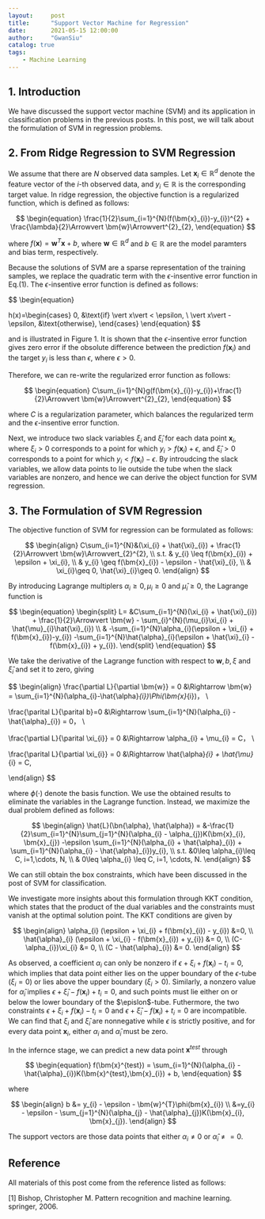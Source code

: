 ```yaml
---
layout:     post
title:      "Support Vector Machine for Regression"
date:       2021-05-15 12:00:00
author:     "GwanSiu"
catalog: true
tags:
    - Machine Learning
---
```


## 1. Introduction

We have discussed the support vector machine (SVM) and its application in classification problems in the previous posts. In this post, we will talk about the formulation of SVM in regression problems.

## 2. From Ridge Regression to SVM Regression 

We assume that there are $N$ observed data samples. Let $\bm{x}_{i}\in\mathbb{R}^{d}$ denote the feature vector of the $i$-th observed data, and $y_{i}\in\mathbb{R}$ is the corresponding target value. In ridge regression, the objective function is a regularized function, which is defined as follows:

$$
\begin{equation}
\frac{1}{2}\sum_{i=1}^{N}(f(\bm{x}_{i})-y_{i})^{2} + \frac{\lambda}{2}\Arrowvert \bm{w}\Arrowvert^{2}_{2},
\end{equation}
$$

where $f(\bm{x}) = \bm{w}^{T}\bm{x}+b$, where $\bm{w}\in\mathbb{R}^{d}$ and $b\in\mathbb{R}$ are the model paramters and bias term, respectively. 

Because the solutions of SVM are a sparse representation of the training samples, we replace the quadratic term with the $\epsilon$-insentive error function in Eq.(1). The $\epsilon$-insentive error function is defined as follows:

$$
\begin{equation}

h(x)=\begin{cases}
0, &\text{if} \vert x\vert < \epsilon, \\
\vert x\vert -\epsilon, &\text{otherwise},
\end{cases}
\end{equation}
$$

and is illustrated in Figure 1. It is shown that the $\epsilon$-insentive error function gives zero error if the obsolute difference between the prediction $f(\bm{x}_{i})$ and the target $y_{i}$ is less than $\epsilon$, where $\epsilon > 0$. 

Therefore, we can re-write the regularized error function as follows:

$$
\begin{equation}
C\sum_{i=1}^{N}g(f(\bm{x}_{i})-y_{i})+\frac{1}{2}\Arrowvert \bm{w}\Arrowvert^{2}_{2},
\end{equation}
$$

where $C$ is a regularization parameter, which balances the regularized term and the $\epsilon$-insentive error function.

Next, we introduce two slack variables $\xi_{i}$ and $\hat{\xi}_{i}$ for each data point $\bm{x}_{i}$, where $\xi_{i}>0$ corresponds to a point for which $y_{i} > f(\bm{x}_{i}) + \epsilon$, and $\hat{\xi}_{i}>0$ corresponds to a point for which $y_{i}< f(\bm{x}_{i})-\epsilon$. By introudcing the slack variables, we allow data points to lie outside the tube when the slack variables are nonzero, and hence we can derive the object function for SVM regression.

## 3. The Formulation of SVM Regression

The objective function of SVM for regression can be formulated as follows:

$$
\begin{align}
C\sum_{i=1}^{N}&(\xi_{i} + \hat{\xi}_{i}) + \frac{1}{2}\Arrowvert \bm{w}\Arrowvert_{2}^{2}, \\
s.t. & y_{i} \leq f(\bm{x}_{i}) + \epsilon + \xi_{i}, \\
& y_{i} \geq f(\bm{x}_{i}) - \epsilon - \hat{\xi}_{i}, \\
& \xi_{i}\geq 0, \hat{\xi}_{i}\geq 0.
\end{align}
$$

By introducing Lagrange multiplers $\alpha_{i}\geq 0, \mu_{i}\geq 0$ and $\hat{\mu}_{i}\geq 0$, the Lagrange function is

$$
\begin{equation}
\begin{split}
L= &C\sum_{i=1}^{N}(\xi_{i} + \hat{\xi}_{i}) + \frac{1}{2}\Arrowvert \bm{w} - \sum_{i}^{N}(\mu_{i}\xi_{i} + \hat{\mu}_{i}\hat{\xi}_{i}) \\
& -\sum_{i=1}^{N}\alpha_{i}(\epsilon + \xi_{i} + f(\bm{x}_{i})-y_{i}) -\sum_{i=1}^{N}\hat{\alpha}_{i}(\epsilon + \hat{\xi}_{i} - f(\bm{x}_{i}) + y_{i}).
\end{split}
\end{equation}
$$

We take the derivative of the Lagrange function with respect to $\bm{w}, b, \xi$ and $\hat{\xi}_{i}$ and set it to zero, giving

$$
\begin{align}
\frac{\partial L}{\partial \bm{w}} = 0 &\Rightarrow \bm{w} = \sum_{i=1}^{N}(\alpha_{i}-\hat{\alpha}_{i})\Phi(\bm{x}_{i})， \\

\frac{\parital L}{\parital b}=0 &\Rightarrow \sum_{i=1}^{N}(\alpha_{i} - \hat{\alpha}_{i}) = 0， \\

\frac{\partial L}{\parital \xi_{i}} = 0 &\Rightarrow \alpha_{i} + \mu_{i} = C， \\

\frac{\parital L}{\partial \xi_{i}} = 0 &\Rightarrow \hat{\alpha}_{i} + \hat{\mu}_{i} = C,

\end{align}
$$

where $\phi(\cdot)$ denote the basis function. We use the obtained results to eliminate the variables in the Lagrange function. Instead, we maximize the dual problem defined as follows:

$$
\begin{align}
\hat{L}(\bn{\alpha}, \hat{\alpha}) = &-\frac{1}{2}\sum_{i=1}^{N}\sum_{j=1}^{N}(\alpha_{i} - \alpha_{j})K(\bm{x}_{i}, \bm{x}_{j}) -\epsilon \sum_{i=1}^{N}(\alpha_{i} + \hat{\alpha}_{i}) + \sum_{i=1}^{N}(\alpha_{i} - \hat{\alpha}_{i})y_{i}, \\
s.t. &0\leq \alpha_{i}\leq C, i=1,\cdots, N, \\
& 0\leq \alpha_{i} \leq C, i=1, \cdots, N.
\end{align}
$$

We can still obtain the box constraints, which have been discussed in the post of SVM for classification.

We investigate more insights about this formulation through KKT condition, which states that the product of the dual variables and the constraints must vanish at the optimal solution point. The KKT conditions are given by

$$
\begin{align}
\alpha_{i} (\epsilon + \xi_{i} + f(\bm{x}_{i}) - y_{i}) &=0, \\
\hat{\alpha}_{i} (\epsilon + \xi_{i} - f(\bm{x}_{i}) + y_{i}) &= 0, \\
(C- \alpha_{i})\xi_{i} &= 0, \\
(C - \hat{\alpha}_{i}) &= 0.
\end{align}
$$

As observed, a coefficient $\alpha_{i}$ can only be nonzero if $\epsilon + \xi_{i} + f(\bm{x}_{i}) - t_{i} = 0$, which implies that data point either lies on the upper boundary of the $\epsilon$-tube ($\xi_{i}=0$) or lies above the upper boundary $(\xi_{i} > 0)$. Similarly, a nonzero value for $\hat{\alpha}_{i}$ implies $\epsilon + \hat{\xi}_{i} - f(\bm{x}_{i}) + t_{i} = 0$, and such points must lie either on or below the lower boundary of the $\epislon$-tube. Futhermore, the two constraints $\epsilon + \xi_{i} + f(\bm{x}_{i}) - t_{i} = 0$ and $\epsilon + \hat{\xi}_{i} - f(\bm{x}_{i}) + t_{i} = 0$ are incompatible. We can find that $\xi_{i}$ and $\hat{\xi}_{i}$ are nonnegative while $\epsilon$ is strictly positive, and for every data point $\bm{x}_{i}$, either $\alpha_{i}$ and $\hat{\alpha}_{i}$ must be zero.

In the infernce stage, we can predict a new data point $\bm{x}^{test}$ through

$$
\begin{equation}
f(\bm{x}^{test}) = \sum_{i=1}^{N}(\alpha_{i} - \hat{\alpha}_{i})K(\bm{x}^{test},\bm{x}_{i}) + b,
\end{equation}
$$

where 

$$
\begin{align}
b &= y_{i} - \epsilon - \bm{w}^{T}\phi(bm{x}_{i}) \\ 
&=y_{i} - \epsilon - \sum_{j=1}^{N}(\alpha_{j} - \hat{\alpha}_{j})K(\bm{x}_{i}, \bm{x}_{j}).
\end{align}
$$

The support vectors are those data points that either $\alpha_{i}\neq 0$ or $\hat{\alpha}_{i}\neq =0$.

## Reference

All materials of this post come from the reference listed as follows:

[1] Bishop, Christopher M. Pattern recognition and machine learning. springer, 2006.












